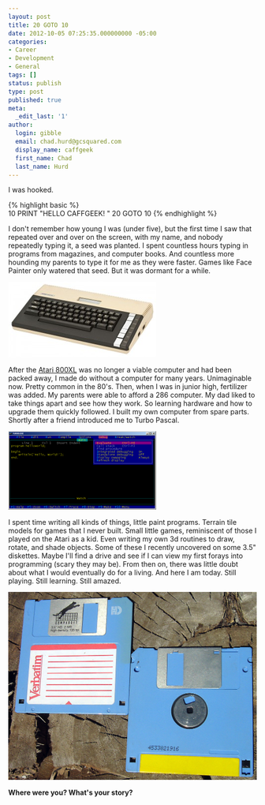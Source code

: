 ```yaml
---
layout: post
title: 20 GOTO 10
date: 2012-10-05 07:25:35.000000000 -05:00
categories:
- Career
- Development
- General
tags: []
status: publish
type: post
published: true
meta:
  _edit_last: '1'
author:
  login: gibble
  email: chad.hurd@gcsquared.com
  display_name: caffgeek
  first_name: Chad
  last_name: Hurd
---
```

I was hooked.

{% highlight basic %}    
10 PRINT "HELLO CAFFGEEK! "
20 GOTO 10
{% endhighlight %}

I don't remember how young I was (under five), but the first time I saw that repeated over and over on the screen, with my name, and nobody repeatedly typing it, a seed was planted. I spent countless hours typing in programs from magazines, and computer books. And countless more hounding my parents to type it for me as they were faster. Games like Face Painter only watered that seed. But it was dormant for a while.  
 
 ![Atari 800XL](/assets/800px-Atari-800XL-300x153.jpg "Atari 800XL")
 
 After the [Atari 800XL](http://en.wikipedia.org/wiki/Atari_8-bit_family#Newer_XL_machines "Atari 800XL") was no longer a viable computer and had been packed away, I made do without a computer for many years. Unimaginable now. Pretty common in the 80's. Then, when I was in junior high, fertilizer was added. My parents were able to afford a 286 computer. My dad liked to take things apart and see how they work. So learning hardware and how to upgrade them quickly followed. I built my own computer from spare parts. Shortly after a friend introduced me to Turbo Pascal.  
 
 ![Turbo Pascal](/assets/tp5-300x159.png "Turbo Pascal")
 
 I spent time writing all kinds of things, little paint programs. Terrain tile models for games that I never built. Small little games, reminiscent of those I played on the Atari as a kid. Even writing my own 3d routines to draw, rotate, and shade objects. Some of these I recently uncovered on some 3.5" diskettes. Maybe I'll find a drive and see if I can view my first forays into programming (scary they may be). From then on, there was little doubt about what I would eventually do for a living. And here I am today. Still playing. Still learning. Still amazed.
 
 ![3.5" diskettes](/assets/3.5disks.jpg)

**Where were you? What's your story?**